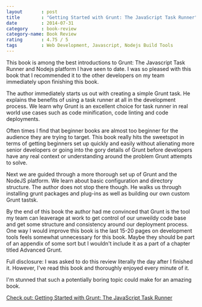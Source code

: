 ```yaml
---
layout       : post
title        : "Getting Started with Grunt: The JavaScript Task Runner"
date         : 2014-07-31
category     : book-review
category-name: Book Review
rating       : 4.75 / 5
tags         : Web Development, Javascript, Nodejs Build Tools
---
```


This book is among the best introductions to Grunt: The Javascript Task Runner and Nodejs platform I have seen to date. I was so pleased with this book that I recommended it to the other developers on my team immediately upon finishing this book.

The author immediately starts us out with creating a simple Grunt task. He explains the benefits of using a task runner at all in the development process. We learn why Grunt is an excellent choice for task runner in real world use cases such as code minification, code linting and code deployments.

Often times I find that beginner books are almost too beginner for the audience they are trying to target. This book really hits the sweetspot in terms of getting beginners set up quickly and easily without alienating more senior developers or going into the gory details of Grunt before developers have any real context or understanding around the problem Grunt attempts to solve.

Next we are guided through a more thorough set up of Grunt and the NodeJS platform. We learn about basic configuration and directory structure. The author does not stop there though. He walks us through installing grunt packages and plug-ins as well as building our own custom Grunt tastsk.

By the end of this book the author had me convinced that Grunt is the tool my team can leaverage at work to get control of our unweildy code base and get some structure and consistency around our deployment process. One way I would improve this book is the last 15-20 pages on development tools feels somewhat unnecessary for this book. Maybe they should be part of an appendix of some sort but I wouldn't include it as a part of a chapter titled Advanced Grunt.

Full disclosure: I was asked to do this review literally the day after I finished it. However, I've read this book and thoroughly enjoyed every minute of it.

I'm stunned that such a potentially boring topic could make for an amazing book.

[Check out: Getting Started with Grunt: The JavaScript Task Runner](http://bit.ly/1pvgcnH)